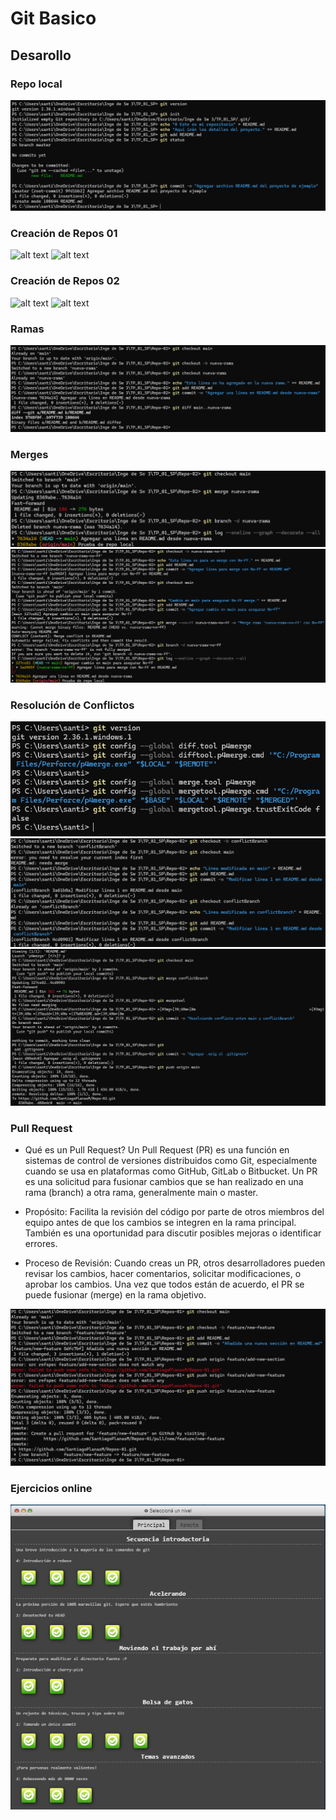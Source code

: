 # Git Basico
## Desarollo
### Repo local
![alt text](Crearunrepositoriolocalyagregararchivos.png)

### Creación de Repos 01 
![alt text](CreacióndeRepos01-P1.png)
![alt text](CreacióndeRepos01-P2.png)

### Creación de Repos 02
![alt text](CreacióndeRepos02-P1.png)
![alt text](CreacióndeRepos02-P2.png)

### Ramas
![alt text](Ramas.png)

### Merges
![alt text](Merges-P1.png)
![alt text](Merges-P2.png)

### Resolución de Conflictos
![alt text](Conflictos.png)
![alt text](Conflictos1.png)
![alt text](Conflictos2.png)

### Pull Request

* Qué es un Pull Request?
Un Pull Request (PR) es una función en sistemas de control de versiones distribuidos como Git, especialmente cuando se usa en plataformas como GitHub, GitLab o Bitbucket. Un PR es una solicitud para fusionar cambios que se han realizado en una rama (branch) a otra rama, generalmente main o master.

 * Propósito: Facilita la revisión del código por parte de otros miembros del equipo antes de que los cambios se integren en la rama principal. También es una oportunidad para discutir posibles mejoras o identificar errores.
  * Proceso de Revisión: Cuando creas un PR, otros desarrolladores pueden revisar los cambios, hacer comentarios, solicitar modificaciones, o aprobar los cambios. Una vez que todos están de acuerdo, el PR se puede fusionar (merge) en la rama objetivo.

![alt text](PullRequest.png)

### Ejercicios online
![alt text](Algunos-ejercicios.png)
